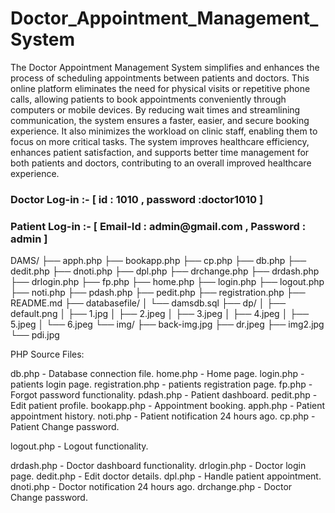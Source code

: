# Doctor_Appointment_Management_System
 
The Doctor Appointment Management System simplifies and enhances the process of scheduling appointments between patients and doctors. This online platform eliminates the need for physical visits or repetitive phone calls, allowing patients to book appointments conveniently through computers or mobile devices. By reducing wait times and streamlining communication, the system ensures a faster, easier, and secure booking experience. It also minimizes the workload on clinic staff, enabling them to focus on more critical tasks. The system improves healthcare efficiency, enhances patient satisfaction, and supports better time management for both patients and doctors, contributing to an overall improved healthcare experience.
<h3>Doctor Log-in :- [ id : 1010 , password :doctor1010 ]</h3>
<h3>Patient Log-in :- [ Email-Id : admin@gmail.com , Password : admin ]</h3>

DAMS/
├── apph.php
├── bookapp.php
├── cp.php
├── db.php
├── dedit.php
├── dnoti.php
├── dpl.php
├── drchange.php
├── drdash.php
├── drlogin.php
├── fp.php
├── home.php
├── login.php
├── logout.php
├── noti.php
├── pdash.php
├── pedit.php
├── registration.php
├── README.md
├── databasefile/
│   └── damsdb.sql
├── dp/
│   ├── default.png
│   ├── 1.jpg
│   ├── 2.jpeg
│   ├── 3.jpeg
│   ├── 4.jpeg
│   ├── 5.jpeg
│   └── 6.jpeg
└── img/
    ├── back-img.jpg
    ├── dr.jpeg
    ├── img2.jpg
    └── pdi.jpg

PHP Source Files:

db.php - Database connection file.
home.php - Home page.
login.php - patients login page.
registration.php - patients registration page.
fp.php - Forgot password functionality.
pdash.php - Patient dashboard.
pedit.php - Edit patient profile.
bookapp.php - Appointment booking.
apph.php - Patient appointment history.
noti.php - Patient notification 24 hours ago.
cp.php - Patient Change password.

logout.php - Logout functionality.

drdash.php - Doctor dashboard functionality.
drlogin.php - Doctor login page.
dedit.php - Edit doctor details.
dpl.php - Handle patient appointment.
dnoti.php - Doctor notification 24 hours ago.
drchange.php - Doctor Change password.
